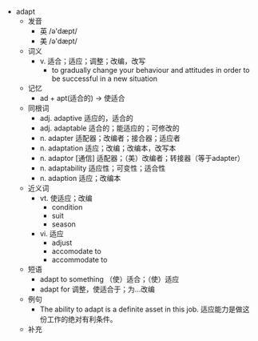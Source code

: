 - adapt
  - 发音
    - 英 /ə'dæpt/
    - 美 /ə'dæpt/
  - 词义
    - v. 适合；适应；调整；改编，改写
      - to gradually change your behaviour and attitudes in order to be successful in a new situation
  - 记忆
    - ad + apt(适合的) → 使适合
  - 同根词
    - adj. adaptive 适应的，适合的
    - adj. adaptable 适合的；能适应的；可修改的
    - n. adapter 适配器；改编者；接合器；适应者
    - n. adaptation 适应；改编；改编本，改写本
    - n. adaptor [通信] 适配器；（美）改编者；转接器（等于adapter）
    - n. adaptability 适应性；可变性；适合性
    - n. adaption 适应；改编本
  - 近义词
    - vt. 使适应；改编
      - condition
      - suit
      - season
    - vi. 适应
      - adjust
      - accomodate to
      - accommodate to
  - 短语
    - adapt to something （使）适合；（使）适应
    - adapt for 调整，使适合于；为…改编
  - 例句
    - The ability to adapt is a definite asset in this job. 适应能力是做这份工作的绝对有利条件。
  - 补充